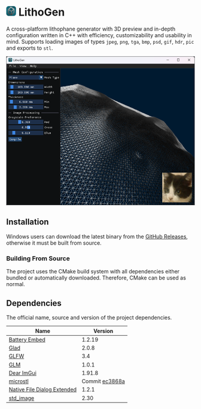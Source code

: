 # <img src="res/icon.png" style="width: 26px; height: 26px;"> LithoGen

A cross-platform lithophane generator with 3D preview and in-depth configuration written in C++ with efficiency,
customizability and usability in mind. Supports loading images of types `jpeg`, `png`, `tga`, `bmp`, `psd`, `gif`,
`hdr`, `pic` and exports to `stl`.

![Application Preview](res/preview.png)

## Installation

Windows users can download the latest binary from
the [GitHub Releases](https://github.com/YellowAtom/lithogen/releases), otherwise it must be built from source.

### Building From Source

The project uses the CMake build system with all dependencies either bundled or automatically downloaded. Therefore,
CMake can be used as normal.

## Dependencies

The official name, source and version of the project dependencies.

| Name                                                                             | Version                                                                                               |
|----------------------------------------------------------------------------------|-------------------------------------------------------------------------------------------------------|
| [Battery Embed](https://github.com/batterycenter/embed)                          | 1.2.19                                                                                                |
| [Glad](https://github.com/Dav1dde/glad)                                          | 2.0.8                                                                                                 |
| [GLFW](https://github.com/glfw/glfw)                                             | 3.4                                                                                                   |
| [GLM](https://github.com/g-truc/glm)                                             | 1.0.1                                                                                                 |
| [Dear ImGui](https://github.com/ocornut/imgui)                                   | 1.91.8                                                                                                |
| [microstl](https://github.com/cry-inc/microstl)                                  | Commit [ec3868a](https://github.com/cry-inc/microstl/commit/ec3868a14d8eff40f7945b39758edf623f609b6f) |
| [Native File Dialog Extended](https://github.com/btzy/nativefiledialog-extended) | 1.2.1                                                                                                 |
| [std_image](https://github.com/nothings/stb)                                     | 2.30                                                                                                  |